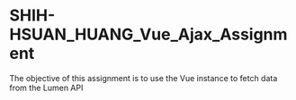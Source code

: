 # SHIH-HSUAN_HUANG_Vue_Ajax_Assignment
 The objective of this assignment is to use the Vue instance to fetch data from the Lumen API

